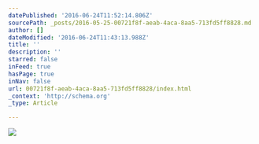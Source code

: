 ```yaml
---
datePublished: '2016-06-24T11:52:14.806Z'
sourcePath: _posts/2016-05-25-00721f8f-aeab-4aca-8aa5-713fd5ff8828.md
author: []
dateModified: '2016-06-24T11:43:13.988Z'
title: ''
description: ''
starred: false
inFeed: true
hasPage: true
inNav: false
url: 00721f8f-aeab-4aca-8aa5-713fd5ff8828/index.html
_context: 'http://schema.org'
_type: Article

---
```

![](https://s3-us-west-2.amazonaws.com/the-grid-img/p/5278faedfd511c0472a1c666599749699e749981.jpg)